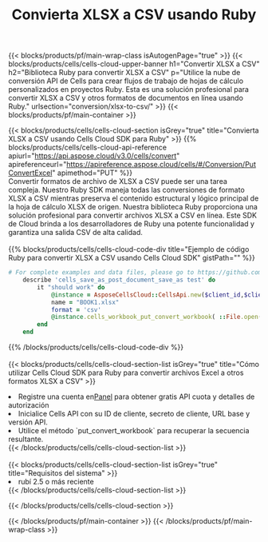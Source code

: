 ﻿---
title:  Convierta XLSX a CSV usando Ruby
description: Utilizar el SDK de Cloud Aspose.Cells para Ruby para convertir un archivo de formato XLSX a un archivo de formato CSV.
---
{{< blocks/products/pf/main-wrap-class isAutogenPage="true" >}}
{{< blocks/products/cells/cells-cloud-upper-banner h1="Convertir XLSX a CSV" h2="Biblioteca Ruby para convertir XLSX a CSV" p="Utilice la nube de conversión API de Cells para crear flujos de trabajo de hojas de cálculo personalizados en proyectos Ruby. Esta es una solución profesional para convertir XLSX a CSV y otros formatos de documentos en línea usando Ruby." urlsection="conversion/xlsx-to-csv/" >}}
{{< blocks/products/pf/main-container >}}

{{< blocks/products/cells/cells-cloud-section isGrey="true" title="Convierta XLSX a CSV usando Cells Cloud SDK para Ruby" >}}
{{% blocks/products/cells/cells-cloud-api-reference apiurl="https://api.aspose.cloud/v3.0/cells/convert" apireferenceurl="https://apireference.aspose.cloud/cells/#/Conversion/PutConvertExcel" apimethod="PUT" %}}
<br/>
Convertir formatos de archivo de XLSX a CSV puede ser una tarea compleja. Nuestro Ruby SDK maneja todas las conversiones de formato XLSX a CSV mientras preserva el contenido estructural y lógico principal de la hoja de cálculo XLSX de origen. Nuestra biblioteca Ruby proporciona una solución profesional para convertir archivos XLSX a CSV en línea. Este SDK de Cloud brinda a los desarrolladores de Ruby una potente funcionalidad y garantiza una salida CSV de alta calidad.
<br/>
<br/>
{{% blocks/products/cells/cells-cloud-code-div title="Ejemplo de código Ruby para convertir XLSX a CSV usando Cells Cloud SDK" gistPath="" %}}
 
```ruby
# For complete examples and data files, please go to https://github.com/aspose-cells-cloud/aspose-cells-cloud-ruby/
    describe 'cells_save_as_post_document_save_as test' do
        it "should work" do
            @instance = AsposeCellsCloud::CellsApi.new($client_id,$client_secret,"v3.0","https://api.aspose.cloud/")
            name = "BOOK1.xlsx"
            format = 'csv'
            @instance.cells_workbook_put_convert_workbook( ::File.open(File.expand_path("data/"+name),"r")  {|io| io.read(io.size) },{:format=>format})     
        end
    end
```
 
{{% /blocks/products/cells/cells-cloud-code-div %}}
<br/>
<br/>
{{< blocks/products/cells/cells-cloud-section-list isGrey="true" title="Cómo utilizar Cells Cloud SDK para Ruby para convertir archivos Excel a otros formatos XLSX a CSV" >}}
<li> Registre una cuenta en<a href="https://dashboard.aspose.cloud/">Panel</a> para obtener gratis API cuota y detalles de autorización</li>
<li>Inicialice Cells API con su ID de cliente, secreto de cliente, URL base y versión API.</li>
<li>Utilice el método `put_convert_workbook` para recuperar la secuencia resultante.</li>
{{< /blocks/products/cells/cells-cloud-section-list >}}
<br/>
<br/>
{{< blocks/products/cells/cells-cloud-section-list isGrey="true" title="Requisitos del sistema" >}}
<li>rubí 2.5 o más reciente</li>
{{< /blocks/products/cells/cells-cloud-section-list >}}

{{< /blocks/products/cells/cells-cloud-section >}}

{{< /blocks/products/pf/main-container >}}
{{< /blocks/products/pf/main-wrap-class >}}
